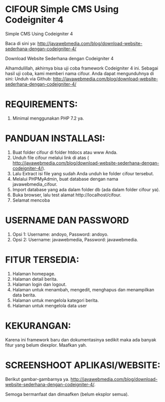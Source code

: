 # CIFOUR Simple CMS Using Codeigniter 4
Simple CMS Using Codeigniter 4

Baca di sini ya: http://javawebmedia.com/blog/download-website-sederhana-dengan-codeigniter-4/

Download Website Sederhana dengan Codeigniter 4

Alhamdulillah, akhirnya bisa uji coba framework Codeigniter 4 ini. Sebagai hasil uji coba, kami memberi nama cifour. Anda dapat mengunduhnya di sini:
Unduh via Github: http://javawebmedia.com/blog/download-website-sederhana-dengan-codeigniter-4/

# REQUIREMENTS:
1. Minimal menggunakan PHP 7.2 ya.

# PANDUAN INSTALLASI:

1. Buat folder cifour di folder htdocs atau www Anda.
2. Unduh file cifour melalui link di atas ( http://javawebmedia.com/blog/download-website-sederhana-dengan-codeigniter-4/).
3. Lalu Extract isi file yang sudah Anda unduh ke folder cifour tersebut.
4. Melalui PHPMyAdmin, buat database dengan nama javawebmedia_cifour.
5. Import database yang ada dalam folder db (ada dalam folder cifour ya).
6. Buka browser, lalu test alamat http://localhost/cifour.
7. Selamat mencoba

# USERNAME DAN PASSWORD

1. Opsi 1: Username: andoyo, Password: andoyo.
2. Opsi 2: Username: javawebmedia, Password: javawebmedia.

# FITUR TERSEDIA:

1. Halaman homepage.
2. Halaman detail berita.
3. Halaman login dan logout.
4. Halaman untuk menambah, mengedit, menghapus dan menampilkan data berita.
5. Halaman untuk mengelola kategori berita.
6. Halaman untuk mengelola data user

# KEKURANGAN:
Karena ini framework baru dan dokumentasinya sedikit maka ada banyak fitur yang belum diexplor. Maafkan yah.

# SCREENSHOOT APLIKASI/WEBSITE:
Berikut gambar-gambarnya ya. http://javawebmedia.com/blog/download-website-sederhana-dengan-codeigniter-4/.

Semoga bermanfaat dan dimaafken (belum eksplor semua).
